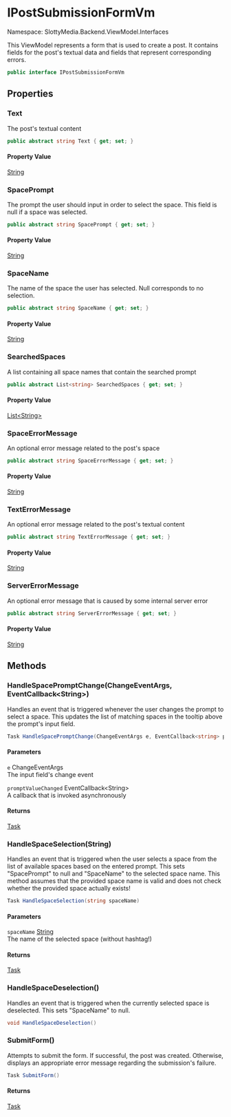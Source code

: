 # IPostSubmissionFormVm

Namespace: SlottyMedia.Backend.ViewModel.Interfaces

This ViewModel represents a form that is used to create a post.
 It contains fields for the post's textual data and fields that
 represent corresponding errors.

```csharp
public interface IPostSubmissionFormVm
```

## Properties

### **Text**

The post's textual content

```csharp
public abstract string Text { get; set; }
```

#### Property Value

[String](https://docs.microsoft.com/en-us/dotnet/api/system.string)<br>

### **SpacePrompt**

The prompt the user should input in order to select the space. This field is null if a space was selected.

```csharp
public abstract string SpacePrompt { get; set; }
```

#### Property Value

[String](https://docs.microsoft.com/en-us/dotnet/api/system.string)<br>

### **SpaceName**

The name of the space the user has selected. Null corresponds to no selection.

```csharp
public abstract string SpaceName { get; set; }
```

#### Property Value

[String](https://docs.microsoft.com/en-us/dotnet/api/system.string)<br>

### **SearchedSpaces**

A list containing all space names that contain the searched prompt

```csharp
public abstract List<string> SearchedSpaces { get; set; }
```

#### Property Value

[List&lt;String&gt;](https://docs.microsoft.com/en-us/dotnet/api/system.collections.generic.list-1)<br>

### **SpaceErrorMessage**

An optional error message related to the post's space

```csharp
public abstract string SpaceErrorMessage { get; set; }
```

#### Property Value

[String](https://docs.microsoft.com/en-us/dotnet/api/system.string)<br>

### **TextErrorMessage**

An optional error message related to the post's textual content

```csharp
public abstract string TextErrorMessage { get; set; }
```

#### Property Value

[String](https://docs.microsoft.com/en-us/dotnet/api/system.string)<br>

### **ServerErrorMessage**

An optional error message that is caused by some internal server error

```csharp
public abstract string ServerErrorMessage { get; set; }
```

#### Property Value

[String](https://docs.microsoft.com/en-us/dotnet/api/system.string)<br>

## Methods

### **HandleSpacePromptChange(ChangeEventArgs, EventCallback&lt;String&gt;)**

Handles an event that is triggered whenever the user changes the prompt to select a space.
 This updates the list of matching spaces in the tooltip above the prompt's input field.

```csharp
Task HandleSpacePromptChange(ChangeEventArgs e, EventCallback<string> promptValueChanged)
```

#### Parameters

`e` ChangeEventArgs<br>
The input field's change event

`promptValueChanged` EventCallback&lt;String&gt;<br>
A callback that is invoked asynchronously

#### Returns

[Task](https://docs.microsoft.com/en-us/dotnet/api/system.threading.tasks.task)<br>

### **HandleSpaceSelection(String)**

Handles an event that is triggered when the user selects a space from the list of available spaces
 based on the entered prompt. This sets "SpacePrompt" to null and "SpaceName" to the selected space name.
 This method assumes that the provided space name is valid and does not check whether the provided space
 actually exists!

```csharp
Task HandleSpaceSelection(string spaceName)
```

#### Parameters

`spaceName` [String](https://docs.microsoft.com/en-us/dotnet/api/system.string)<br>
The name of the selected space (without hashtag!)

#### Returns

[Task](https://docs.microsoft.com/en-us/dotnet/api/system.threading.tasks.task)<br>

### **HandleSpaceDeselection()**

Handles an event that is triggered when the currently selected space is deselected.
 This sets "SpaceName" to null.

```csharp
void HandleSpaceDeselection()
```

### **SubmitForm()**

Attempts to submit the form. If successful, the post was created.
 Otherwise, displays an appropriate error message regarding the submission's
 failure.

```csharp
Task SubmitForm()
```

#### Returns

[Task](https://docs.microsoft.com/en-us/dotnet/api/system.threading.tasks.task)<br>
